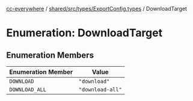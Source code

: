 [cc-everywhere](../../../../../index.md) / [shared/src/types/ExportConfig.types](../index.md) / DownloadTarget

# Enumeration: DownloadTarget

## Enumeration Members

| Enumeration Member | Value |
| ------ | ------ |
| `DOWNLOAD` | `"download"` |
| `DOWNLOAD_ALL` | `"download-all"` |

